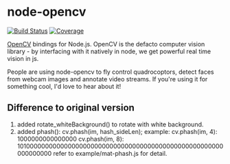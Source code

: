 # node-opencv

[![Build Status](https://secure.travis-ci.org/peterbraden/node-opencv.svg)](http://travis-ci.org/peterbraden/node-opencv)
[![Coverage](http://codecov.io/github/peterbraden/node-opencv/coverage.svg?branch=master)](https://codecov.io/gh/peterbraden/node-opencv)

[OpenCV](http://opencv.org) bindings for Node.js. OpenCV is
the defacto computer vision library - by interfacing with it natively in node,
we get powerful real time vision in js.

People are using node-opencv to fly control quadrocoptors, detect faces from
webcam images and annotate video streams. If you're using it for something
cool, I'd love to hear about it!

## Difference to original version

1. added rotate_whiteBackground() to rotate with white background.
2. added phash():
    cv.phash(im, hash_sideLen);
    example: 
    cv.phash(im, 4): 1000000000000000
    cv.phash(im, 8): 1010000000000000000000000000000000000000000000000000000000000000
  refer to example/mat-phash.js for detail.
